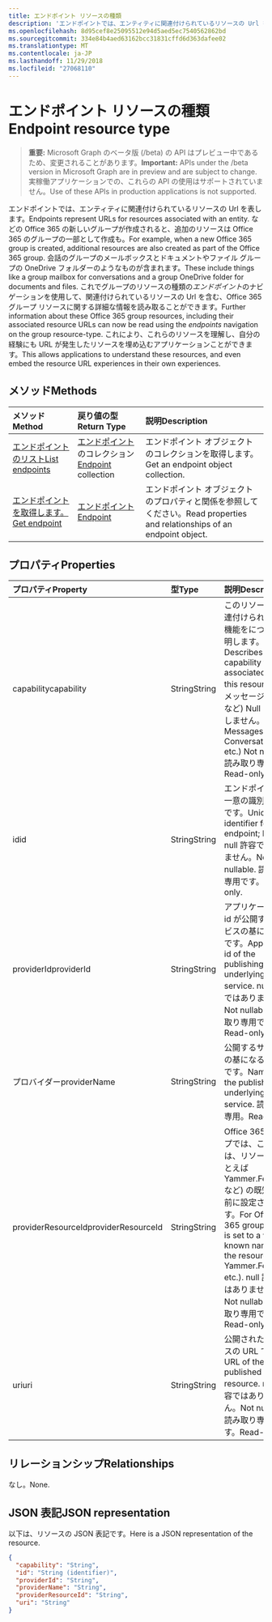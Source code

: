 ```yaml
---
title: エンドポイント リソースの種類
description: 'エンドポイントでは、エンティティに関連付けられているリソースの Url を表します。  などの Office 365 の新しいグループが作成されると、追加のリソースは Office 365 のグループの一部として作成も。 会話のグループのメールボックスとドキュメントやファイル グループの OneDrive フォルダーのようなものが含まれます。 これでグループのリソースの種類の*エンドポイント*のナビゲーションを使用して、関連付けられているリソースの Url を含む、Office 365 グループ リソースに関する詳細な情報を読み取ることができます。 これにより、これらのリソースを理解し、自分の経験にも URL が発生したリソースを埋め込むアプリケーションことができます。 '
ms.openlocfilehash: 8d95cef8e25095512e94d5aed5ec7540562862bd
ms.sourcegitcommit: 334e84b4aed63162bcc31831cffd6d363dafee02
ms.translationtype: MT
ms.contentlocale: ja-JP
ms.lasthandoff: 11/29/2018
ms.locfileid: "27068110"
---
```

# <a name="endpoint-resource-type"></a><span data-ttu-id="18880-107">エンドポイント リソースの種類</span><span class="sxs-lookup"><span data-stu-id="18880-107">Endpoint resource type</span></span>

> <span data-ttu-id="18880-108">**重要:** Microsoft Graph のベータ版 (/beta) の API はプレビュー中であるため、変更されることがあります。</span><span class="sxs-lookup"><span data-stu-id="18880-108">**Important:** APIs under the /beta version in Microsoft Graph are in preview and are subject to change.</span></span> <span data-ttu-id="18880-109">実稼働アプリケーションでの、これらの API の使用はサポートされていません。</span><span class="sxs-lookup"><span data-stu-id="18880-109">Use of these APIs in production applications is not supported.</span></span>

<span data-ttu-id="18880-110">エンドポイントでは、エンティティに関連付けられているリソースの Url を表します。</span><span class="sxs-lookup"><span data-stu-id="18880-110">Endpoints represent URLs for resources associated with an entity.</span></span>  <span data-ttu-id="18880-111">などの Office 365 の新しいグループが作成されると、追加のリソースは Office 365 のグループの一部として作成も。</span><span class="sxs-lookup"><span data-stu-id="18880-111">For example, when a new Office 365 group is created, additional resources are also created as part of the Office 365 group.</span></span> <span data-ttu-id="18880-112">会話のグループのメールボックスとドキュメントやファイル グループの OneDrive フォルダーのようなものが含まれます。</span><span class="sxs-lookup"><span data-stu-id="18880-112">These include things like a group mailbox for conversations and a group OneDrive folder for documents and files.</span></span> <span data-ttu-id="18880-113">これでグループのリソースの種類の*エンドポイント*のナビゲーションを使用して、関連付けられているリソースの Url を含む、Office 365 グループ リソースに関する詳細な情報を読み取ることができます。</span><span class="sxs-lookup"><span data-stu-id="18880-113">Further information about these Office 365 group resources, including their associated resource URLs can now be read using the *endpoints* navigation on the group resource-type.</span></span> <span data-ttu-id="18880-114">これにより、これらのリソースを理解し、自分の経験にも URL が発生したリソースを埋め込むアプリケーションことができます。</span><span class="sxs-lookup"><span data-stu-id="18880-114">This allows applications to understand these resources, and even embed the resource URL experiences in their own experiences.</span></span> 

## <a name="methods"></a><span data-ttu-id="18880-115">メソッド</span><span class="sxs-lookup"><span data-stu-id="18880-115">Methods</span></span>

| <span data-ttu-id="18880-116">メソッド</span><span class="sxs-lookup"><span data-stu-id="18880-116">Method</span></span>           | <span data-ttu-id="18880-117">戻り値の型</span><span class="sxs-lookup"><span data-stu-id="18880-117">Return Type</span></span>    |<span data-ttu-id="18880-118">説明</span><span class="sxs-lookup"><span data-stu-id="18880-118">Description</span></span>|
|:---------------|:--------|:----------|
|[<span data-ttu-id="18880-119">エンドポイントのリスト</span><span class="sxs-lookup"><span data-stu-id="18880-119">List endpoints</span></span>](../api/group-list-endpoints.md) |<span data-ttu-id="18880-120">[エンドポイント](endpoint.md)のコレクション</span><span class="sxs-lookup"><span data-stu-id="18880-120">[Endpoint](endpoint.md) collection</span></span>| <span data-ttu-id="18880-121">エンドポイント オブジェクトのコレクションを取得します。</span><span class="sxs-lookup"><span data-stu-id="18880-121">Get an endpoint object collection.</span></span> |
|[<span data-ttu-id="18880-122">エンドポイントを取得します。</span><span class="sxs-lookup"><span data-stu-id="18880-122">Get endpoint</span></span>](../api/endpoint-get.md) | [<span data-ttu-id="18880-123">エンドポイント</span><span class="sxs-lookup"><span data-stu-id="18880-123">Endpoint</span></span>](endpoint.md) |<span data-ttu-id="18880-124">エンドポイント オブジェクトのプロパティと関係を参照してください。</span><span class="sxs-lookup"><span data-stu-id="18880-124">Read properties and relationships of an endpoint object.</span></span>|

## <a name="properties"></a><span data-ttu-id="18880-125">プロパティ</span><span class="sxs-lookup"><span data-stu-id="18880-125">Properties</span></span>
| <span data-ttu-id="18880-126">プロパティ</span><span class="sxs-lookup"><span data-stu-id="18880-126">Property</span></span>     | <span data-ttu-id="18880-127">型</span><span class="sxs-lookup"><span data-stu-id="18880-127">Type</span></span>   |<span data-ttu-id="18880-128">説明</span><span class="sxs-lookup"><span data-stu-id="18880-128">Description</span></span>|
|:---------------|:--------|:----------|
| <span data-ttu-id="18880-129">capability</span><span class="sxs-lookup"><span data-stu-id="18880-129">capability</span></span>     | <span data-ttu-id="18880-130">String</span><span class="sxs-lookup"><span data-stu-id="18880-130">String</span></span>  | <span data-ttu-id="18880-131">このリソースに関連付けられている機能をについて説明します。</span><span class="sxs-lookup"><span data-stu-id="18880-131">Describes the capability that is associated with this resource.</span></span> <span data-ttu-id="18880-132">(例: メッセージ、会話など) Null を許容しません。</span><span class="sxs-lookup"><span data-stu-id="18880-132">(e.g. Messages, Conversations, etc.)  Not nullable.</span></span> <span data-ttu-id="18880-133">読み取り専用。</span><span class="sxs-lookup"><span data-stu-id="18880-133">Read-only.</span></span> |
| <span data-ttu-id="18880-134">id</span><span class="sxs-lookup"><span data-stu-id="18880-134">id</span></span>             | <span data-ttu-id="18880-135">String</span><span class="sxs-lookup"><span data-stu-id="18880-135">String</span></span>  | <span data-ttu-id="18880-136">エンドポイントの一意の識別子キーです。</span><span class="sxs-lookup"><span data-stu-id="18880-136">Unique identifier for the endpoint; Key.</span></span> <span data-ttu-id="18880-137">null 許容ではありません。</span><span class="sxs-lookup"><span data-stu-id="18880-137">Not nullable.</span></span> <span data-ttu-id="18880-138">読み取り専用です。</span><span class="sxs-lookup"><span data-stu-id="18880-138">Read-only.</span></span>|
| <span data-ttu-id="18880-139">providerId</span><span class="sxs-lookup"><span data-stu-id="18880-139">providerId</span></span>     | <span data-ttu-id="18880-140">String</span><span class="sxs-lookup"><span data-stu-id="18880-140">String</span></span>  | <span data-ttu-id="18880-141">アプリケーション id が公開するサービスの基になるのです。</span><span class="sxs-lookup"><span data-stu-id="18880-141">Application id of the publishing underlying service.</span></span> <span data-ttu-id="18880-142">null 許容ではありません。</span><span class="sxs-lookup"><span data-stu-id="18880-142">Not nullable.</span></span> <span data-ttu-id="18880-143">読み取り専用です。</span><span class="sxs-lookup"><span data-stu-id="18880-143">Read-only.</span></span>|
| <span data-ttu-id="18880-144">プロバイダー</span><span class="sxs-lookup"><span data-stu-id="18880-144">providerName</span></span>   | <span data-ttu-id="18880-145">String</span><span class="sxs-lookup"><span data-stu-id="18880-145">String</span></span>  | <span data-ttu-id="18880-146">公開するサービスの基になるの名前です。</span><span class="sxs-lookup"><span data-stu-id="18880-146">Name of the publishing underlying service.</span></span> <span data-ttu-id="18880-147">読み取り専用。</span><span class="sxs-lookup"><span data-stu-id="18880-147">Read-only.</span></span>|
| <span data-ttu-id="18880-148">providerResourceId</span><span class="sxs-lookup"><span data-stu-id="18880-148">providerResourceId</span></span>|<span data-ttu-id="18880-149">String</span><span class="sxs-lookup"><span data-stu-id="18880-149">String</span></span>| <span data-ttu-id="18880-150">Office 365 グループでは、この処理は、リソース (たとえば Yammer.FeedURL など) の既知の名前に設定されます。</span><span class="sxs-lookup"><span data-stu-id="18880-150">For Office 365 groups, this is set to a well-known name for the resource (e.g. Yammer.FeedURL etc.).</span></span> <span data-ttu-id="18880-151">null 許容ではありません。</span><span class="sxs-lookup"><span data-stu-id="18880-151">Not nullable.</span></span> <span data-ttu-id="18880-152">読み取り専用です。</span><span class="sxs-lookup"><span data-stu-id="18880-152">Read-only.</span></span>|
| <span data-ttu-id="18880-153">uri</span><span class="sxs-lookup"><span data-stu-id="18880-153">uri</span></span>            | <span data-ttu-id="18880-154">String</span><span class="sxs-lookup"><span data-stu-id="18880-154">String</span></span>  | <span data-ttu-id="18880-155">公開されたリソースの URL です。</span><span class="sxs-lookup"><span data-stu-id="18880-155">URL of the published resource.</span></span> <span data-ttu-id="18880-156">null 許容ではありません。</span><span class="sxs-lookup"><span data-stu-id="18880-156">Not nullable.</span></span> <span data-ttu-id="18880-157">読み取り専用です。</span><span class="sxs-lookup"><span data-stu-id="18880-157">Read-only.</span></span>|

## <a name="relationships"></a><span data-ttu-id="18880-158">リレーションシップ</span><span class="sxs-lookup"><span data-stu-id="18880-158">Relationships</span></span>

<span data-ttu-id="18880-159">なし。</span><span class="sxs-lookup"><span data-stu-id="18880-159">None.</span></span>


## <a name="json-representation"></a><span data-ttu-id="18880-160">JSON 表記</span><span class="sxs-lookup"><span data-stu-id="18880-160">JSON representation</span></span>
<span data-ttu-id="18880-161">以下は、リソースの JSON 表記です。</span><span class="sxs-lookup"><span data-stu-id="18880-161">Here is a JSON representation of the resource.</span></span>

<!-- {
  "blockType": "resource",
  "optionalProperties": [

  ],
  "@odata.type": "microsoft.graph.Endpoint"
}-->

```json
{
  "capability": "String",
  "id": "String (identifier)",
  "providerId": "String",
  "providerName": "String",
  "providerResourceId": "String",
  "uri": "String"
}

```

<!-- uuid: 8fcb5dbc-d5aa-4681-8e31-b001d5168d79
2015-10-25 14:57:30 UTC -->
<!-- {
  "type": "#page.annotation",
  "description": "Endpoint resource",
  "keywords": "",
  "section": "documentation",
  "tocPath": ""
}-->